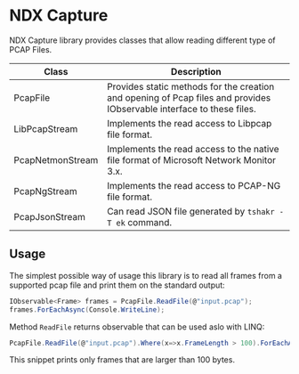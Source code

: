 ﻿# NDX Capture
NDX Capture library provides classes that allow reading different type of PCAP Files.

| Class | Description  |
| ----- | ------------ |
| PcapFile | Provides static methods for the creation and opening of Pcap files and provides IObservable interface to these files. |
| LibPcapStream | Implements the read access to Libpcap file format.  |
| PcapNetmonStream | Implements the read access to the native file format of Microsoft Network Monitor 3.x. |
| PcapNgStream | Implements the read access to PCAP-NG file format. |
| PcapJsonStream | Can read JSON file generated by `tshakr -T ek` command. |

## Usage
The simplest possible way of usage this library is to read all frames from 
a supported pcap file and print them on the standard output:

```csharp
IObservable<Frame> frames = PcapFile.ReadFile(@"input.pcap");
frames.ForEachAsync(Console.WriteLine);
```

Method `ReadFile` returns observable that can be used aslo with LINQ:

```csharp
PcapFile.ReadFile(@"input.pcap").Where(x=>x.FrameLength > 100).ForEachAsync(Console.WriteLine);
```
This snippet prints only frames that are larger than 100 bytes.
